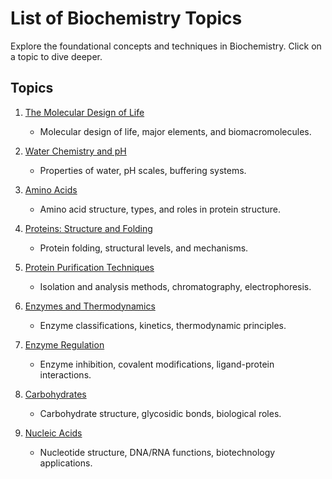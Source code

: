 # List of Biochemistry Topics

Explore the foundational concepts and techniques in Biochemistry. Click on a topic to dive deeper.

## Topics

1. [The Molecular Design of Life](topic01/index.md)
    - Molecular design of life, major elements, and biomacromolecules.

2. [Water Chemistry and pH](topic02/index.md)
    - Properties of water, pH scales, buffering systems.

3. [Amino Acids](topic03/index.md)
    - Amino acid structure, types, and roles in protein structure.

4. [Proteins: Structure and Folding](topic04/index.md)
    - Protein folding, structural levels, and mechanisms.

5. [Protein Purification Techniques](topic05/index.md)
    - Isolation and analysis methods, chromatography, electrophoresis.

6. [Enzymes and Thermodynamics](topic06/index.md)
    - Enzyme classifications, kinetics, thermodynamic principles.

7. [Enzyme Regulation](topic07/index.md)
    - Enzyme inhibition, covalent modifications, ligand-protein interactions.

8. [Carbohydrates](topic08/index.md)
    - Carbohydrate structure, glycosidic bonds, biological roles.

9. [Nucleic Acids](topic09/index.md)
    - Nucleotide structure, DNA/RNA functions, biotechnology applications.
